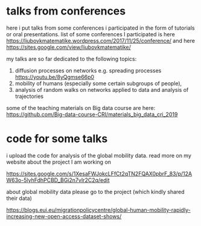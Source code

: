 # talks from conferences
here i put talks from some conferences i participated in the form of tutorials or oral presentations. 
list of some conferences I participated is here https://liubovkmatematike.wordpress.com/2017/11/25/conference/ and here https://sites.google.com/view/liubovkmatematike/

my talks are so far dedicated to the following topics: 
1. diffusion processes on networks e.g. spreading processes https://youtu.be/8yQgmse66p0
2. mobility of humans (especially some certain subgroups of people), 
3. analysis of random walks on networks applied to data and analysis of trajectories

some of the teaching materials on Big data course are here: https://github.com/Big-data-course-CRI/materials_big_data_cri_2019

# code for some talks
i upload the code for analysis of the global mobility data.
read more on my website about the project I am working on 

https://sites.google.com/s/1XesaFWJokcLFfCt2qTN2FQAX0pbrF_83/p/12AW63o-5lyhFdhPCBD_BGi2n7vIr2C2q/edit 

about global mobility data please go to the project (which kindly shared their data)

https://blogs.eui.eu/migrationpolicycentre/global-human-mobility-rapidly-increasing-new-open-access-dataset-shows/

